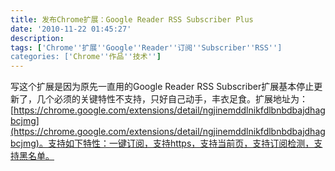 ```yaml
---
title: 发布Chrome扩展：Google Reader RSS Subscriber Plus
date: '2010-11-22 01:45:27'
description: 
tags: ['Chrome''扩展''Google''Reader''订阅''Subscriber''RSS'']
categories: ['Chrome''作品''技术'']
---
```


写这个扩展是因为原先一直用的Google Reader RSS Subscriber扩展基本停止更新了，几个必须的关键特性不支持，只好自己动手，丰衣足食。扩展地址为：[https://chrome.google.com/extensions/detail/ngjinemddlnikfdlbnbdbajdhagbcjmg](https://chrome.google.com/extensions/detail/ngjinemddlnikfdlbnbdbajdhagbcjmg)。支持如下特性：一键订阅，支持https，支持当前页，支持订阅检测，支持黑名单。
